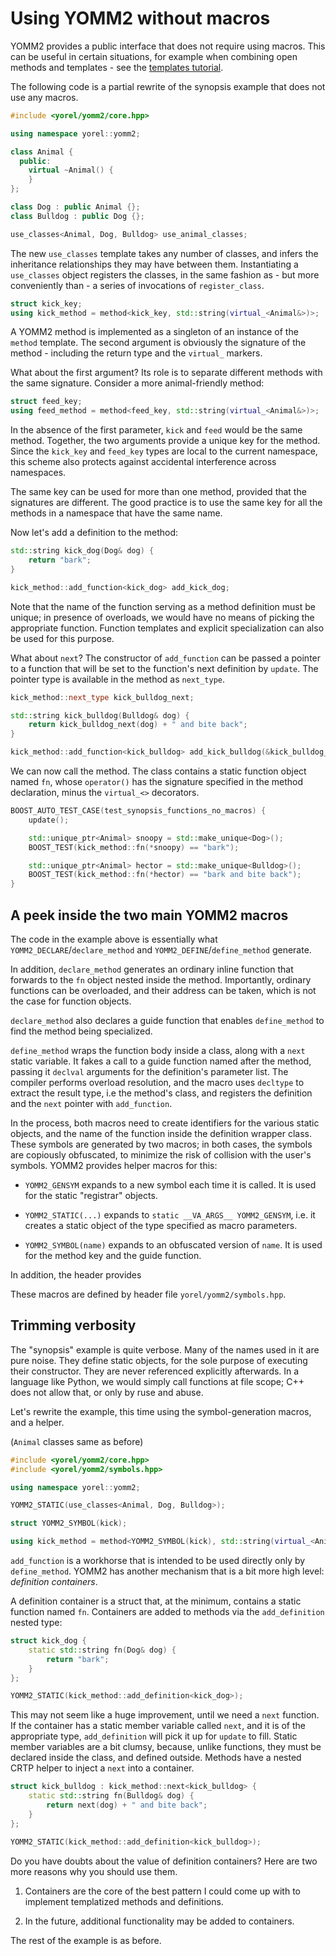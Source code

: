 


# Using YOMM2 without macros

YOMM2 provides a public interface that does not require using macros. This
can be useful in certain situations, for example when combining open methods
and templates - see the [templates tutorial](templates_tutorial.md).

The following code is a partial rewrite of the synopsis example that does not
use any macros.


```c++
#include <yorel/yomm2/core.hpp>

using namespace yorel::yomm2;

class Animal {
  public:
    virtual ~Animal() {
    }
};

class Dog : public Animal {};
class Bulldog : public Dog {};

use_classes<Animal, Dog, Bulldog> use_animal_classes;
```



The new `use_classes` template takes any number of
classes, and infers the inheritance relationships they may have between them.
Instantiating a `use_classes` object registers the
classes, in the same fashion as - but more conveniently than - a series of
invocations of `register_class`.


```c++
struct kick_key;
using kick_method = method<kick_key, std::string(virtual_<Animal&>)>;
```



A YOMM2 method is implemented as a singleton of an instance of the `method`
template. The second argument is obviously the signature of the method -
including the return type and the `virtual_` markers.

What about the first argument? Its role is to separate different methods with
the same signature. Consider a more animal-friendly method:


```c++
struct feed_key;
using feed_method = method<feed_key, std::string(virtual_<Animal&>)>;
```



In the absence of the first parameter, `kick` and `feed` would be the same
method. Together, the two arguments provide a unique key for the method.
Since the `kick_key` and `feed_key` types are local to the current namespace,
this scheme also protects against accidental interference across namespaces.

The same key can be used for more than one method, provided that the
signatures are different. The good practice is to use the same key for all
the methods in a namespace that have the same name.

Now let's add a definition to the method:


```c++
std::string kick_dog(Dog& dog) {
    return "bark";
}

kick_method::add_function<kick_dog> add_kick_dog;
```



Note that the name of the function serving as a method definition must be
unique; in presence of overloads, we would have no means of picking the
appropriate function. Function templates and explicit specialization can also
be used for this purpose.

What about `next`? The constructor of `add_function` can be passed a pointer
to a function that will be set to the function's next definition by
`update`. The pointer type is available in the method as `next_type`.


```c++
kick_method::next_type kick_bulldog_next;

std::string kick_bulldog(Bulldog& dog) {
    return kick_bulldog_next(dog) + " and bite back";
}

kick_method::add_function<kick_bulldog> add_kick_bulldog(&kick_bulldog_next);
```



We can now call the method. The class contains a static function object named
`fn`, whose `operator()` has the signature specified in the method
declaration, minus the `virtual_<>` decorators.


```c++
BOOST_AUTO_TEST_CASE(test_synopsis_functions_no_macros) {
    update();

    std::unique_ptr<Animal> snoopy = std::make_unique<Dog>();
    BOOST_TEST(kick_method::fn(*snoopy) == "bark");

    std::unique_ptr<Animal> hector = std::make_unique<Bulldog>();
    BOOST_TEST(kick_method::fn(*hector) == "bark and bite back");
}
```



## A peek inside the two main YOMM2 macros

The code in the example above is essentially what
`YOMM2_DECLARE`/`declare_method` and `YOMM2_DEFINE`/`define_method` generate.

In addition, `declare_method` generates an ordinary inline function that
forwards to the `fn` object nested inside the method. Importantly, ordinary
functions can be overloaded, and their address can be taken, which is not the
case for function objects.

`declare_method` also declares a guide function that enables `define_method`
to find the method being specialized.

`define_method` wraps the function body inside a class, along with a `next`
static variable. It fakes a call to a guide function named after the method,
passing it `declval` arguments for the definition's parameter list. The
compiler performs overload resolution, and the macro uses `decltype` to
extract the result type, i.e the method's class, and registers the definition
and the `next` pointer with `add_function`.

In the process, both macros need to create identifiers for the various static
objects, and the name of the function inside the definition wrapper class.
These symbols are generated by two macros; in both cases, the symbols are
copiously obfuscated, to minimize the risk of collision with the user's
symbols. YOMM2 provides helper macros for this:

- `YOMM2_GENSYM` expands to a new symbol each time it is called. It is used
  for the static "registrar" objects.

- `YOMM2_STATIC(...)` expands to `static __VA_ARGS__ YOMM2_GENSYM`, i.e. it
  creates a static object of the type specified as macro parameters.

- `YOMM2_SYMBOL(name)` expands to an obfuscated version of `name`. It is used
  for the method key and the guide function.

In addition, the header provides

These macros are defined by header file `yorel/yomm2/symbols.hpp`.





## Trimming verbosity

The "synopsis" example is quite verbose. Many of the names used in it are
pure noise. They define static objects, for the sole purpose of executing
their constructor. They are never referenced explicitly afterwards. In a
language like Python, we would simply call functions at file scope; C++ does
not allow that, or only by ruse and abuse.

Let's rewrite the example, this time using the symbol-generation macros, and
a helper.





(`Animal` classes same as before)


```c++
#include <yorel/yomm2/core.hpp>
#include <yorel/yomm2/symbols.hpp>

using namespace yorel::yomm2;

YOMM2_STATIC(use_classes<Animal, Dog, Bulldog>);

struct YOMM2_SYMBOL(kick);

using kick_method = method<YOMM2_SYMBOL(kick), std::string(virtual_<Animal&>)>;
```



`add_function` is a workhorse that is intended to be used directly only by
`define_method`. YOMM2 has another mechanism that is a bit more high level:
*definition containers*.

A definition container is a struct that, at the minimum, contains a static
function named `fn`. Containers are added to methods via the
`add_definition` nested type:


```c++
struct kick_dog {
    static std::string fn(Dog& dog) {
        return "bark";
    }
};

YOMM2_STATIC(kick_method::add_definition<kick_dog>);
```



This may not seem like a huge improvement, until we need a `next` function.
If the container has a static member variable called `next`, and it is of the
appropriate type, `add_definition` will pick it up for `update` to
fill. Static member variables are a bit clumsy, because, unlike functions,
they must be declared inside the class, and defined outside. Methods have a
nested CRTP helper to inject a `next` into a container.


```c++
struct kick_bulldog : kick_method::next<kick_bulldog> {
    static std::string fn(Bulldog& dog) {
        return next(dog) + " and bite back";
    }
};

YOMM2_STATIC(kick_method::add_definition<kick_bulldog>);
```



Do you have doubts about the value of definition containers? Here are two
more reasons why you should use them.

1. Containers are the core of the best pattern I could come up with to
   implement templatized methods and definitions.

2. In the future, additional functionality may be added to containers.

The rest of the example is as before.


